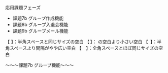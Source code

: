 応用課題フェーズ
* 課題7b グループ作成機能
* 課題8b グループ入退会機能
* 課題9b グループメール機能

【&nbsp;】：半角スペースと同じサイズの空白
【&thinsp;】：&nbsp;の空白より小さい空白
【&ensp;】：半角スペースより間隔がやや広い空白
【&emsp;】：全角スペースとほぼ同じサイズの空白

〜〜〜課題7b グループ機能〜〜〜
